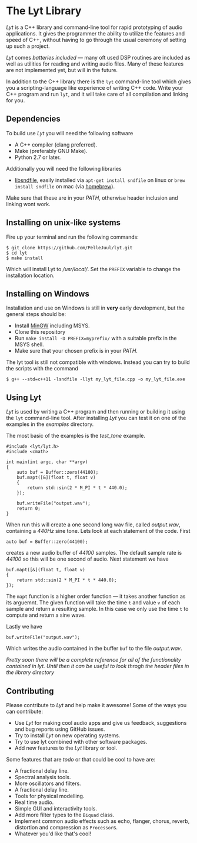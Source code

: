 # The Lyt Library
*Lyt* is a C++ library and command-line tool for rapid prototyping of audio applications. It gives the programmer the ability to utilize the features and speed of C++, without having to go through the usual ceremony of setting up such a project.

*Lyt* comes *batteries included* — many oft used DSP routines are included as well as utilities for reading and writing audio files. Many of these features are not implemented yet, but will in the future.

In addition to the C++ library there is the `lyt` command-line tool which gives you a scripting-language like experience of writing C++ code. Write your C++ program and run `lyt`, and it will take care of all compilation and linking for you.

## Dependencies
To build use *Lyt* you will need the following software

* A C++ compiler (clang preferred).
* Make (preferably GNU Make).
* Python 2.7 or later.

Additionally you will need the following libraries

* [libsndfile](http://www.mega-nerd.com/libsndfile/), easily installed via `apt-get install sndfile` on linux or `brew install sndfile` on mac (via [homebrew](https://brew.sh/)).

Make sure that these are in your *PATH*, otherwise header inclusion and linking wont work.

## Installing on unix-like systems

Fire up your terminal and run the following commands:

```
$ git clone https://github.com/PelleJuul/lyt.git
$ cd lyt
$ make install
```

Which will install Lyt to */usr/local/*. Set the `PREFIX` variable to change the installation location.

## Installing on Windows
Installation and use on Windows is still in **very** early development, but the general steps should be:

* Install [MinGW](http://www.mingw.org/) including MSYS.
* Clone this repository
* Run `make install -D PREFIX=myprefix/` with a suitable prefix in the MSYS shell.
* Make sure that your chosen prefix is in your *PATH*.

The lyt tool is still not compatible with windows. Instead you can try to build the scripts with the command

```
$ g++ --std=c++11 -lsndfile -llyt my_lyt_file.cpp -o my_lyt_file.exe
```

## Using Lyt
*Lyt* is used by writing a C++ program and then running or building it using the `lyt` command-line tool. After installing *Lyt* you can test it on one of the examples in
the *examples* directory.

The most basic of the examples is the *test_tone* example. 

```
#include <lyt/lyt.h>
#include <cmath>

int main(int argc, char **argv)
{
    auto buf = Buffer::zero(44100); 
    buf.mapt([&](float t, float v)
    {
        return std::sin(2 * M_PI * t * 440.0);
    });

    buf.writeFile("output.wav");
    return 0;
}
```

When run this will create a one second long wav file, called *output.wav*, containing a *440Hz* sine tone. Lets look at each statement of the code. First

```
auto buf = Buffer::zero(44100); 
```

creates a new audio buffer of *44100* samples. The default sample rate is *44100* so this will be one second of audio. Next statement we have

```
buf.mapt([&](float t, float v)
{
    return std::sin(2 * M_PI * t * 440.0);
});
```

The `mapt` function is a higher order function — it takes another function as its arguemnt. The given function will take the time `t` and value `v` of each sample
and return a resulting sample. In this case we only use the time `t` to compute and return a sine wave.

Lastly we have

```
buf.writeFile("output.wav");
```

Which writes the audio contained in the buffer `buf` to the file *output.wav*.

*Pretty soon there will be a complete reference for all of the functionality contained in lyt. Until then it can be useful to look throgh the header files in the library directory*

## Contributing
Please contribute to *Lyt* and help make it awesome! Some of the ways you can contribute:

* Use *Lyt* for making cool audio apps and give us feedback, suggestions and bug reports using GitHub issues.
* Try to install *Lyt* on new operating systems.
* Try to use lyt combined with other software packages.
* Add new features to the *Lyt* library or tool.

Some features that are *todo* or that could be cool to have are:

* A fractional delay line.
* Spectral analysis tools.
* More oscillators and filters.
* A fractional delay line.
* Tools for physical modelling.
* Real time audio.
* Simple GUI and interactivity tools.
* Add more filter types to the `Biquad` class.
* Implement common audio effects such as echo, flanger, chorus, reverb, distortion and compression as `Processor`s.
* Whatever you'd like that's cool!
